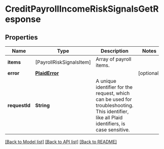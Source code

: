 # CreditPayrollIncomeRiskSignalsGetResponse

## Properties
Name | Type | Description | Notes
------------ | ------------- | ------------- | -------------
**items** | [PayrollRiskSignalsItem] | Array of payroll items. | 
**error** | [**PlaidError**](PlaidError.md) |  | [optional] 
**requestId** | **String** | A unique identifier for the request, which can be used for troubleshooting. This identifier, like all Plaid identifiers, is case sensitive. | 

[[Back to Model list]](../README.md#documentation-for-models) [[Back to API list]](../README.md#documentation-for-api-endpoints) [[Back to README]](../README.md)


